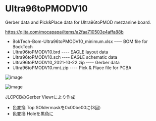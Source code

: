 # Ultra96toPMODV10

Gerber data and Pick&Place data for Ultra96toPMOD mezzanine board.

https://qiita.com/mocapapa/items/a2faa710503e4affa88b

- BokTech-Bom-Ultra96toPMODV10_minimum.xlsx ---- BOM file for BockTech
- Ultra96toPMODV10.brd ---- EAGLE layout data
- Ultra96toPMODV10.sch ---- EAGLE schematic data
- Ultra96toPMODV10_2021-10-22.zip ---- Gerber data
- Ultra96toPMODV10.mnt.zip ---- Pick & Place file for PCBA

![image](https://user-images.githubusercontent.com/64763/183347072-aa02bebf-6ecb-4c90-b478-86181b36bd81.png)

![image](https://user-images.githubusercontent.com/64763/183347653-14fc9460-2da2-4bb5-bef1-bcc6c386d05d.png)

JLCPCBのGerber Viewrにより作成
- 色変換 Top SOldermaskを0x00be00に(3回)
- 色変換 Holeを黒色に
